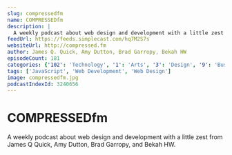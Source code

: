 ```yaml
---
slug: compressedfm
name: COMPRESSEDfm
description: |
  A weekly podcast about web design and development with a little zest from James Q Quick, Amy Dutton, Brad Garropy, and Bekah HW.
feedUrl: https://feeds.simplecast.com/hq7M2S7s
websiteUrl: http://compressed.fm
author: James Q. Quick, Amy Dutton, Brad Garropy, Bekah HW
episodeCount: 181
categories: {'102': 'Technology', '1': 'Arts', '3': 'Design', '9': 'Business', '14': 'Marketing'}
tags: ['JavaScript', 'Web Development', 'Web Design']
image: compressedfm.jpg
podcastIndexId: 3240656
---
```

# COMPRESSEDfm

A weekly podcast about web design and development with a little zest from James Q Quick, Amy Dutton, Brad Garropy, and Bekah HW.
